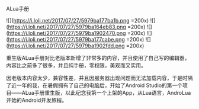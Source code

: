 ALua手册

![](https://i.loli.net/2017/07/27/5979ba177ba1b.png =200x)
![](https://i.loli.net/2017/07/27/5979ba164eb83.png =200x)
![](https://i.loli.net/2017/07/27/5979ba1902470.png =200x)
![](https://i.loli.net/2017/07/27/5979ba177cabe.png =200x)
![](https://i.loli.net/2017/07/27/5979ba1902fdd.png =200x)

重生版ALua手册对比老版本新增了非常多的内容，并且使用了自己写的编辑器，内容比之前多了很多，并且纯手册，零权限，美观而又实用。

因老版本内容太少，兼容性差，并且因服务器出现问题而无法加载内容，于是时隔了近一年的我，在暑假拥有了自己的电脑后，开始了Android Studio的第一个项目——ALua手册重生版，以此纪念我第一个上架的App，从Lua语言，AndroLua开始的Android开发旅程。
